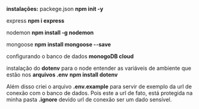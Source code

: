 **instalações:**
packege.json
**npm init -y**

express
**npm i express**

nodemon
**npm install -g nodemon**

mongoose
**npm install mongoose --save**

configurando o banco de dados **monogoDB cloud**
<!-- https://cloud.mongodb.com -->

instalação do **dotenv** para o node entender as variáveis de ambiente que estão  nos **arquivos .env**
**npm install dotenv** 

Além disso criei o arquivo **.env.example** para servir de exemplo da url de conexão com o banco de dados. Pois este a url de fato, está protegida na minha pasta **.ignore** devido url de conexão ser um dado sensível.

